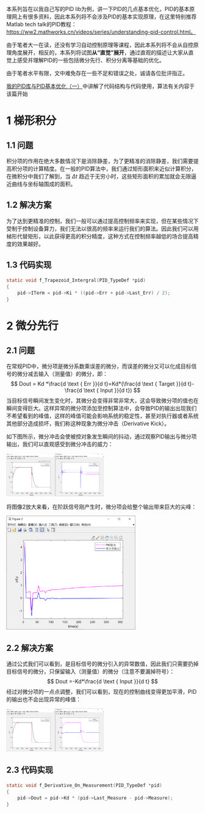 本系列旨在以我自己写的PID lib为例，讲一下PID的几点基本优化，PID的基本原理网上有很多资料，因此本系列将不会涉及PID的基本实现原理，在这里特别推荐Matlab tech talk的PID教程：https://ww2.mathworks.cn/videos/series/understanding-pid-control.html。

由于笔者大一在读，还没有学习自动控制原理等课程，因此本系列将不会从自控原理角度展开，相反的，本系列将试图**从“直觉”展开**，通过直观的描述让大家从直觉上感受并理解PID的一些包括微分先行、积分分离等基础的优化。

由于笔者水平有限，文中难免存在一些不足和错误之处，诚请各位批评指正。

[我的PID库与PID基本优化（一）](https://www.cnblogs.com/HongxiWong/p/12404424.html)中讲解了代码结构与代码使用，算法有关内容于该篇开始

# 1 梯形积分

## 1.1 问题

积分项的作用在绝大多数情况下是消除静差，为了更精准的消除静差，我们需要提高积分项的计算精度。在一般的PID算法中，我们通过矩形面积来近似计算积分，在微积分中我们了解到，当 $\Delta t$ 趋近于无穷小时，这些矩形面积的累加就会无限逼近曲线与坐标轴围成的面积。

## 1.2 解决方案

为了达到更精准的控制，我们一般可以通过提高控制频率来实现，但在某些情况下受制于控制设备算力，我们无法以很高的频率来运行我们的算法。因此我们可以用梯形代替矩形，以此获得更高的积分精度，这种方式在控制频率越低的场合提高精度的效果越好。

## 1.3 代码实现

```c
static void f_Trapezoid_Intergral(PID_TypeDef *pid)
{
    pid->ITerm = pid->Ki * ((pid->Err + pid->Last_Err) / 2);
}
```



# 2 微分先行

## 2.1 问题

在常规PID中，微分项是微分系数乘误差的微分，而误差的微分又可以化成目标信号的微分减去输入（测量值）的微分，即：
$$
Dout = Kd *\frac{d \text { Err }}{d t}=Kd*(\frac{d \text { Target }}{d t}-\frac{d \text { Input }}{d t})
$$
当目标信号瞬间发生变化时，其微分会变得非常非常大，这会导致微分项的值也在瞬间变得巨大。这样异常的微分项添加至控制算法中，会导致PID的输出出现我们不希望看到的峰值，这样的峰值可能会影响系统的稳定性，甚至对执行器或者系统其他部分造成损坏，我们称这种现象为微分冲击（Derivative Kick）。

如下图所示，微分冲击会使被控对象发生瞬间的抖动，通过观察PID输出与微分项输出，我们可以直观感受到微分冲击的威力：

<img src="我的PID库与PID基本优化（二）.images/image-20200303221826145.png" alt="image-20200303221826145" style="zoom: 25%;" />

将图像2放大来看，在阶跃信号刚产生时，微分项会给整个输出带来巨大的尖峰：

<img src="我的PID库与PID基本优化（二）.images/image-20200303221855430.png" alt="image-20200303221855430" style="zoom: 33%;" />



## 2.2 解决方案

通过公式我们可以看到，是目标信号的微分引入的异常数值，因此我们只需要扔掉目标信号的微分，只保留输入（测量值）的微分（注意不要漏掉符号）：
$$
Dout =-Kd*\frac{d \text { Input }}{d t}
$$
经过对微分项的一点点调整，我们可以看到，现在的控制曲线变得更加平滑，PID的输出也不会出现异常的峰值：

<img src="我的PID库与PID基本优化（二）.images/image-20200303222142529.png" alt="image-20200303222142529" style="zoom:25%;" />



## 2.3 代码实现

```c
static void f_Derivative_On_Measurement(PID_TypeDef *pid)
{
    pid->Dout = pid->Kd * (pid->Last_Measure - pid->Measure);
}
```

